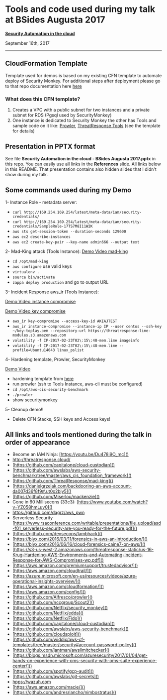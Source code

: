 Tools and code used during my talk at BSides Augusta 2017
========

[__Security Automation in the cloud__](http://bsidesaugusta.org)

September 16th, 2017

------
## CloudFormation Template
Template used for demos is based on my existing CFN template to automate deploy of Security Monkey. For additional steps after deployment please go to that repo documentation here [here](https://github.com/toniblyx/security_monkey_cloudformation)
### What does this CFN template?
1. Creates a VPC with a public subnet for two instances and a private subnet for RDS (Pgsql used by SecurityMonkey)
2. One instance is dedicated to Security Monkey the other has Tools and sample code on it like: [Prowler](https://github.com/Alfresco/prowler), [ThreatResponse Tools](https://github.com/ThreatResponse) (see the template for details)

## Presentation in PPTX format
See file __Security Automation in the cloud - BSides Augusta 2017.pptx__ in this repo. You can easily use all links in the __References__ slide. All links below in this README. That presentation contains also hidden slides that I didn't show during my talk. 

## Some commands used during my Demo
1- Instance Role - metadata server:

* ```curl http://169.254.169.254/latest/meta-data/iam/security-credentials/```
* ```curl http://169.254.169.254/latest/meta-data/iam/security-credentials/SampleRole-17TS7M8I11W2K```
* ```aws sts get-session-token --duration-seconds 129600```
* ```aws ec2 describe-instances```
* ```aws ec2 create-key-pair --key-name admin666 --output text```


2- Mad-King attack (Tools Instance): 
[Demo Video mad-king](https://www.youtube.com/watch?v=9Jp9nGhpS0w) 

* ```cd /opt/mad-king```
* ```aws configure``` use valid keys 
* ```virtualenv .```
* ```source bin/activate```
* ```zappa deploy production``` and go to output URL

3- Incident Response aws_ir (Tools Instance): 

[Demo Video instance compromise](https://www.youtube.com/watch?v=-dnljYRMMsU)

[Demo Video key compromise](https://www.youtube.com/watch?v=-OY0L4BMyLY)


* ```aws_ir key-compromise --access-key-id AKIAJTEST```
* ```aws_ir instance-compromise --instance-ip IP --user centos --ssh-key ~/key-toplay.pem --repository-url https://threatresponse-lime-modules.s3.amazonaws.com```
* ```volatility -f IP-2017-02-23T02\:15\:48-mem.lime imageinfo```
* ```volatility -f IP-2017-02-23T02\:15\:48-mem.lime --profile=Ubuntu14043 linux_pslist```

4- Hardening template, Prowler, SecurityMonkey 

[Demo Video](https://www.youtube.com/watch?v=xeAfXc9rIwU)

* hardening template from [here](https://github.com/awslabs/aws-security-benchmark/tree/master/aws_cis_foundation_framework)
* run prowler (ssh to Tools Instance, aws-cli must be configured)
* ```cd /opt/aws-cis-security-benchmark```
* ```./prowler```
* show securitymonkey


5- Cleanup demo!!

* Delete CFN Stacks, SSH keys and Access keys!

## All links and tools mentioned during the talk in order of appearance 

* Become an IAM Ninja: [https://youtu.be/Du478i9O_mc]() 
* [http://threatresponse.cloud/ ]()
* [https://github.com/capitalone/cloud-custodian]()
* [https://github.com/awslabs/aws-security-benchmark/tree/master/aws_cis_foundation_framework]()
* [https://github.com/ThreatResponse/mad-king]() 
* [https://danielgrzelak.com/backdooring-an-aws-account-da007d36f8f9#.ut0x2bjv5]()
* [https://github.com/Miserlou/mackenzie]() 
* Gone in 60 Millisecons (33c3): [https://www.youtube.com/watch?v=YZ058hmLuv0]()
* [https://github.com/dagrz/aws_pwn ]()
* Serverless Security [https://www.rsaconference.com/writable/presentations/file_upload/asd-f01_serverless-security-are-you-ready-for-the-future.pdf]()
* [https://github.com/devsecops/lambhack]() 
* [https://blyx.com/2016/03/11/forensics-in-aws-an-introduction/]()
* [https://blyx.com/2016/06/16/cloud-forensics-caine7-on-aws/]()
* [https://s3-us-west-2.amazonaws.com/threatresponse-static/us-16-Krug-Hardening-AWS-Environments-and-Automating-Incident-Response-for-AWS-Compromises-wp.pdf]() 
* [https://aws.amazon.com/premiumsupport/trustedadvisor/]()
* [https://aws.amazon.com/cloudtrail/]()
* [https://azure.microsoft.com/en-us/resources/videos/azure-operational-insights-overview/]()
* [https://aws.amazon.com/cloudformation/]()
* [https://aws.amazon.com/config/]()
* [https://github.com/Alfresco/prowler]() 
* [https://github.com/nccgroup/Scout2]()
* [https://github.com/Netflix/security_monkey]()
* [https://github.com/Netflix/edda]()
* [https://github.com/Netflix/Fido]()
* [https://github.com/capitalone/cloud-custodian]()
* [https://github.com/awslabs/aws-security-benchmark]()
* [https://github.com/cloudsploit]()
* [https://github.com/widdix/aws-cf-templates/tree/master/security#account-password-policy]()
* [https://github.com/jantman/awslimitchecker]()
* [https://blogs.msdn.microsoft.com/azuresecurity/2017/01/04/get-hands-on-experience-with-oms-security-with-oms-suite-experience-center/]()
* [https://github.com/spotify/gcp-audit]()
* [https://github.com/awslabs/git-secrets]()
* [hpps://wazuh.com]()
* [https://aws.amazon.com/macie/]()
* [https://github.com/andresriancho/nimbostratus]()

